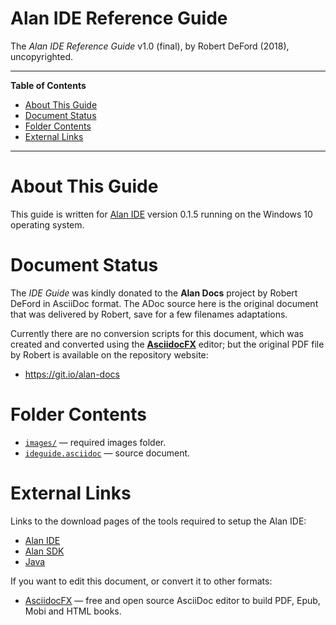 # Alan IDE Reference Guide

The _Alan IDE Reference Guide_ v1.0 (final), by Robert DeFord (2018), uncopyrighted.


-----

**Table of Contents**

<!-- MarkdownTOC autolink="true" bracket="round" autoanchor="false" lowercase="only_ascii" uri_encoding="true" levels="1,2,3" -->

- [About This Guide](#about-this-guide)
- [Document Status](#document-status)
- [Folder Contents](#folder-contents)
- [External Links](#external-links)

<!-- /MarkdownTOC -->

-----


# About This Guide

This guide is written for [Alan IDE] version 0.1.5 running on the Windows 10
operating system.

# Document Status

The _IDE Guide_ was kindly donated to the __Alan Docs__ project by Robert DeFord in AsciiDoc format. The ADoc source here is the original document that was delivered by Robert, save for a few filenames adaptations.

Currently there are no conversion scripts for this document, which was created and converted using the __[AsciidocFX]__ editor; but the original PDF file by Robert is available on the repository website:

- https://git.io/alan-docs


# Folder Contents

- [`images/`][images/] — required images folder.
- [`ideguide.asciidoc`][IDE Guide adoc] — source document.

# External Links

Links to the download pages of the tools required to setup the Alan IDE:

- [Alan IDE]
- [Alan SDK]
- [Java]

If you want to edit this document, or convert it to other formats:

- [AsciidocFX] — free and open source AsciiDoc editor to build PDF, Epub, Mobi and HTML books.

<!-----------------------------------------------------------------------------
                               REFERENCE LINKS
------------------------------------------------------------------------------>

[Alan IDE]: https://www.alanif.se/download-alan-v3/alanide "Alan IDE donwload page"
[Alan SDK]: https://www.alanif.se/download-alan-v3/development-kits "Alan SDK donwload page"
[Java]: https://www.java.com/en/download/ "Java donwload page"

[AsciidocFX]: https://www.asciidocfx.com/ "Visit AsciidocFX website"

<!-- project files and folders -->

[images/]: ./images/ "Navigate to images folder"
[IDE Guide adoc]: ./ideguide.asciidoc "View source document"

<!-- EOF -->

